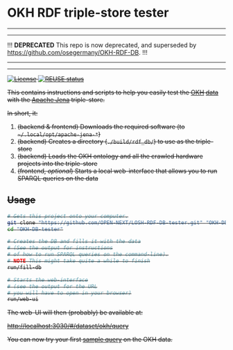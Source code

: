 <!--
SPDX-FileCopyrightText: 2021-2024 Robin Vobruba <hoijui.quaero@gmail.com>

SPDX-License-Identifier: CC0-1.0
-->

# OKH RDF triple-store tester

---
---

!!!
**DEPRECATED**
This repo is now deprecated,
and superseded by <https://github.com/osegermany/OKH-RDF-DB>.
!!!

---
---

<s>

[![License](
    https://img.shields.io/github/license/OPEN-NEXT/LOSH-RDF-DB-tester.svg?style=flat)](
    ./LICENSE.txt)
[![REUSE status](
    https://api.reuse.software/badge/github.com/OPEN-NEXT/LOSH-RDF-DB-tester)](
    https://api.reuse.software/info/github.com/OPEN-NEXT/LOSH-RDF-DB-tester)

This contains instructions and scripts
to help you easily test the [OKH](https://github.com/iop-alliance/OpenKnowHow)
[data](https://gitlab.opensourceecology.de/verein/projekte/losh-rdf)
with the [Apache Jena](https://jena.apache.org/) triple-store.

In short, it:

1. (backend & frontend) Downloads the required software (to `~/.local/opt/apache-jena-*`)
2. (backend) Creates a directory (`./build/rdf_db/`) to use as the triple-store
3. (backend) Loads the OKH ontology and all the crawled hardware projects
    into the triple-store
4. (frontend, _optional_) Starts a local web-interface
    that allows you to run SPARQL queries on the data

## Usage

```bash
# Gets this project onto your computer.
git clone "https://github.com/OPEN-NEXT/LOSH-RDF-DB-tester.git" "OKH-DB-tester"
cd "OKH-DB-tester"

# Creates the DB and fills it with the data
# (See the output for instructions
# of how to run SPARQL queries on the command-line).
# NOTE This might take quite a while to finish
run/fill-db

# Starts the web-interface
# (see the output for the URL
# you will have to open in your browser)
run/web-ui
```

The web-UI will then (probably) be available at:

<http://localhost:3030/#/dataset/okh/query>

You can now try your first [sample query](res/sample-query.txt)
on the OKH data.

</s>
